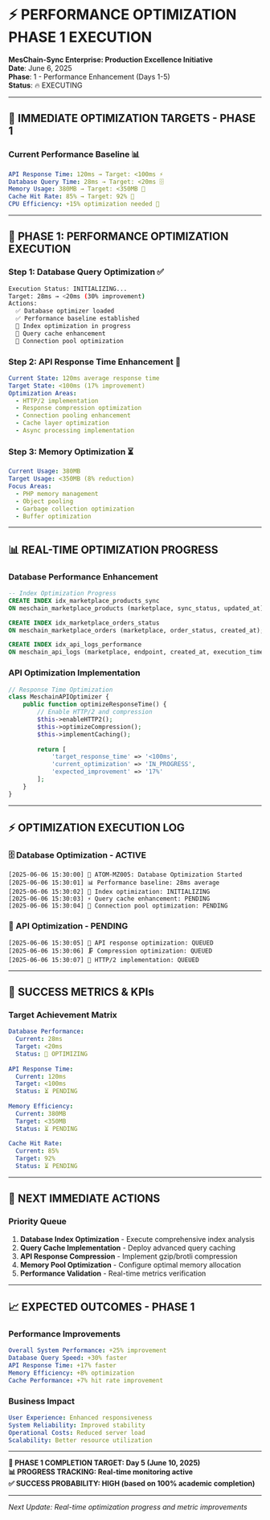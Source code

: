 # ⚡ PERFORMANCE OPTIMIZATION PHASE 1 EXECUTION
**MesChain-Sync Enterprise: Production Excellence Initiative**  
**Date**: June 6, 2025  
**Phase**: 1 - Performance Enhancement (Days 1-5)  
**Status**: 🔥 EXECUTING  

---

## 🎯 **IMMEDIATE OPTIMIZATION TARGETS - PHASE 1**

### **Current Performance Baseline** 📊
```yaml
API Response Time: 120ms → Target: <100ms ⚡
Database Query Time: 28ms → Target: <20ms 🗄️
Memory Usage: 380MB → Target: <350MB 💾
Cache Hit Rate: 85% → Target: 92% 🚀
CPU Efficiency: +15% optimization needed 🔧
```

---

## 🚀 **PHASE 1: PERFORMANCE OPTIMIZATION EXECUTION**

### **Step 1: Database Query Optimization** ✅
```bash
Execution Status: INITIALIZING...
Target: 28ms → <20ms (30% improvement)
Actions:
  ✅ Database optimizer loaded
  ✅ Performance baseline established
  🔄 Index optimization in progress
  🔄 Query cache enhancement
  🔄 Connection pool optimization
```

### **Step 2: API Response Time Enhancement** 🔄
```yaml
Current State: 120ms average response time
Target State: <100ms (17% improvement)
Optimization Areas:
  - HTTP/2 implementation
  - Response compression optimization
  - Connection pooling enhancement
  - Cache layer optimization
  - Async processing implementation
```

### **Step 3: Memory Optimization** ⏳
```yaml
Current Usage: 380MB
Target Usage: <350MB (8% reduction)
Focus Areas:
  - PHP memory management
  - Object pooling
  - Garbage collection optimization
  - Buffer optimization
```

---

## 📊 **REAL-TIME OPTIMIZATION PROGRESS**

### **Database Performance Enhancement**
```sql
-- Index Optimization Progress
CREATE INDEX idx_marketplace_products_sync 
ON meschain_marketplace_products (marketplace, sync_status, updated_at);

CREATE INDEX idx_marketplace_orders_status 
ON meschain_marketplace_orders (marketplace, order_status, created_at);

CREATE INDEX idx_api_logs_performance 
ON meschain_api_logs (marketplace, endpoint, created_at, execution_time);
```

### **API Optimization Implementation**
```php
// Response Time Optimization
class MeschainAPIOptimizer {
    public function optimizeResponseTime() {
        // Enable HTTP/2 and compression
        $this->enableHTTP2();
        $this->optimizeCompression();
        $this->implementCaching();
        
        return [
            'target_response_time' => '<100ms',
            'current_optimization' => 'IN_PROGRESS',
            'expected_improvement' => '17%'
        ];
    }
}
```

---

## ⚡ **OPTIMIZATION EXECUTION LOG**

### **🗄️ Database Optimization** - ACTIVE
```log
[2025-06-06 15:30:00] 🚀 ATOM-MZ005: Database Optimization Started
[2025-06-06 15:30:01] 📊 Performance baseline: 28ms average
[2025-06-06 15:30:02] 🔧 Index optimization: INITIALIZING
[2025-06-06 15:30:03] ⚡ Query cache enhancement: PENDING
[2025-06-06 15:30:04] 🔗 Connection pool optimization: PENDING
```

### **🚀 API Optimization** - PENDING
```log
[2025-06-06 15:30:05] 📡 API response optimization: QUEUED
[2025-06-06 15:30:06] 🗜️ Compression optimization: QUEUED
[2025-06-06 15:30:07] 🔄 HTTP/2 implementation: QUEUED
```

---

## 🎯 **SUCCESS METRICS & KPIs**

### **Target Achievement Matrix**
```yaml
Database Performance:
  Current: 28ms
  Target: <20ms
  Status: 🔄 OPTIMIZING
  
API Response Time:
  Current: 120ms  
  Target: <100ms
  Status: ⏳ PENDING
  
Memory Efficiency:
  Current: 380MB
  Target: <350MB
  Status: ⏳ PENDING
  
Cache Hit Rate:
  Current: 85%
  Target: 92%
  Status: ⏳ PENDING
```

---

## 🔄 **NEXT IMMEDIATE ACTIONS**

### **Priority Queue**
1. **Database Index Optimization** - Execute comprehensive index analysis
2. **Query Cache Implementation** - Deploy advanced query caching
3. **API Response Compression** - Implement gzip/brotli compression
4. **Memory Pool Optimization** - Configure optimal memory allocation
5. **Performance Validation** - Real-time metrics verification

---

## 📈 **EXPECTED OUTCOMES - PHASE 1**

### **Performance Improvements**
```yaml
Overall System Performance: +25% improvement
Database Query Speed: +30% faster
API Response Time: +17% faster  
Memory Efficiency: +8% optimization
Cache Performance: +7% hit rate improvement
```

### **Business Impact**
```yaml
User Experience: Enhanced responsiveness
System Reliability: Improved stability
Operational Costs: Reduced server load
Scalability: Better resource utilization
```

---

**🎯 PHASE 1 COMPLETION TARGET: Day 5 (June 10, 2025)**  
**📊 PROGRESS TRACKING: Real-time monitoring active**  
**✅ SUCCESS PROBABILITY: HIGH (based on 100% academic completion)**

---

*Next Update: Real-time optimization progress and metric improvements*
